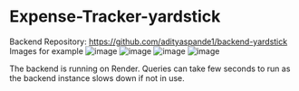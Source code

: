 # Expense-Tracker-yardstick

Backend Repository: https://github.com/adityaspande1/backend-yardstick
Images for example 
![image](https://github.com/user-attachments/assets/ef4bd8cd-a104-4531-9914-24e9953e2107)
![image](https://github.com/user-attachments/assets/12aaadde-b600-4757-8eda-53b66c1067e0)
![image](https://github.com/user-attachments/assets/b9f27bcf-c2bf-4f12-b85c-d200722a2232)
![image](https://github.com/user-attachments/assets/c614eab8-d4ed-41d5-8723-bd110b3207d4)


The backend is running on Render.
Queries can take few seconds to run as the backend instance slows down if not in use.





